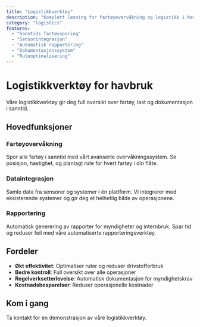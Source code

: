```yaml
---
title: "Logistikkverktøy"
description: "Komplett løsning for fartøyovervåkning og logistikk i havbruk"
category: "logistics"
features:
  - "Sanntids fartøysporing"
  - "Sensorintegrasjon"
  - "Automatisk rapportering"
  - "Dokumentasjonssystem"
  - "Ruteoptimalisering"
---
```


# Logistikkverktøy for havbruk

Våre logistikkverktøy gir deg full oversikt over fartøy, last og dokumentasjon i sanntid.

## Hovedfunksjoner

### Fartøyovervåkning
Spor alle fartøy i sanntid med vårt avanserte overvåkningssystem. Se posisjon, hastighet, og planlagt rute for hvert fartøy i din flåte.

### Dataintegrasjon
Samle data fra sensorer og systemer i én plattform. Vi integrerer med eksisterende systemer og gir deg et helhetlig bilde av operasjonene.

### Rapportering
Automatisk generering av rapporter for myndigheter og internbruk. Spar tid og reduser feil med våre automatiserte rapporteringsverktøy.

## Fordeler

- **Økt effektivitet**: Optimaliser ruter og reduser drivstofforbruk
- **Bedre kontroll**: Full oversikt over alle operasjoner
- **Regelverksetterlevelse**: Automatisk dokumentasjon for myndighetskrav
- **Kostnadsbesparelser**: Reduser operasjonelle kostnader

## Kom i gang

Ta kontakt for en demonstrasjon av våre logistikkverktøy.

